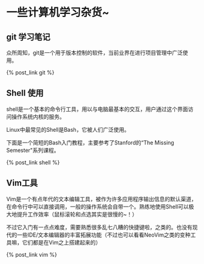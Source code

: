 # 一些计算机学习杂货~

## git 学习笔记

众所周知，git是一个用于版本控制的软件，当前业界在进行项目管理中广泛使用。

{% post_link git %}

## Shell 使用

shell是一个基本的命令行工具，用以与电脑最基本的交互，用户通过这个界面访问操作系统内核的服务。

Linux中最常见的Shell是Bash，它被人们广泛使用。

下面是一个简短的Bash入门教程，主要参考了Stanford的“The Missing Semester"系列课程。

{% post_link shell %}

## Vim工具

Vim是一个有点年代的文本编辑工具，被作为许多应用程序输出信息的默认渠道，在命令行中可以直接调用，一般的操作系统会自带一个。熟练地使用Shell可以极大地提升工作效率（鼠标滚轮和点选其实是很慢的~！）

不过它入门有一点点难度，需要熟悉很多乱七八糟的快捷键啦，之类的。也没有现代的一些IDE/文本编辑器的丰富拓展功能（不过也可以看看NeoVim之类的变种工具嘛，它们都是在Vim之上搭建起来的）

{% post_link vim %}